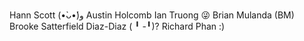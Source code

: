 Hann Scott (•̀ᴗ•́)و
Austin Holcomb
Ian Truong 😜
Brian Mulanda (BM)
Brooke Satterfield
Diaz-Diaz ( ╹ -╹)?
Richard Phan :)
